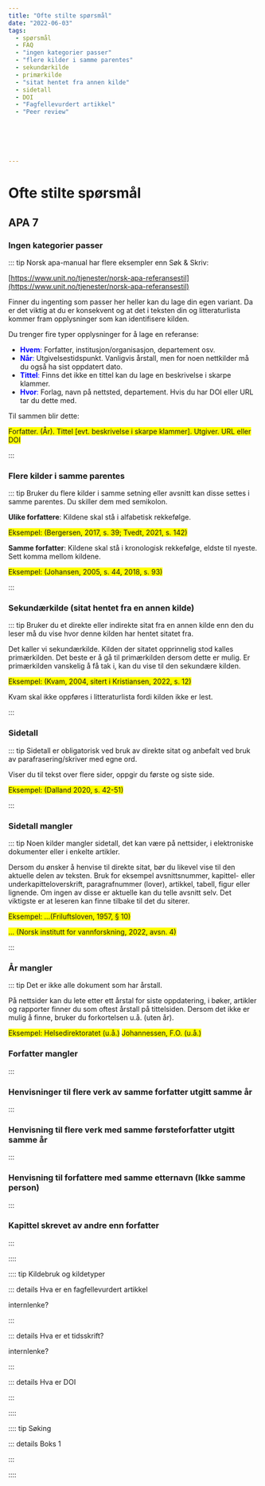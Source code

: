 ```yaml
---
title: "Ofte stilte spørsmål"
date: "2022-06-03"
tags:
  - spørsmål
  - FAQ
  - "ingen kategorier passer"
  - "flere kilder i samme parentes"
  - sekundærkilde
  - primærkilde
  - "sitat hentet fra annen kilde"
  - sidetall
  - DOI
  - "Fagfellevurdert artikkel"
  - "Peer review"






---
```


# Ofte stilte spørsmål 



 ## APA 7

### Ingen kategorier passer

::: tip Norsk apa-manual har flere eksempler enn Søk & Skriv:

 [https://www.unit.no/tjenester/norsk-apa-referansestil](https://www.unit.no/tjenester/norsk-apa-referansestil)



Finner du ingenting som passer her heller kan du lage din egen variant. Da er det viktig at du er konsekvent og at det i teksten din og litteraturlista kommer fram opplysninger som kan identifisere kilden.


Du trenger fire typer opplysninger for å lage en referanse:
+	<span style="color:blue">**Hvem**:</span> Forfatter, institusjon/organisasjon, departement osv. 
+	<span style="color:blue">**Når**:</span> Utgivelsestidspunkt. Vanligvis årstall, men for noen nettkilder må du også ha sist oppdatert dato.
+	<span style="color:blue">**Tittel**:</span> Finns det ikke en tittel kan du lage en beskrivelse i skarpe klammer.
+	<span style="color:blue">**Hvor**:</span> Forlag, navn på nettsted, departement. Hvis du har DOI eller URL tar du dette med.




Til sammen blir dette:

<span style="background-color:yellow">Forfatter. (År). Tittel [evt. beskrivelse i skarpe klammer]. Utgiver. URL eller DOI</span>



:::

### Flere kilder i samme parentes

::: tip Bruker du flere kilder i samme setning eller avsnitt kan disse settes i samme parentes. Du skiller dem med semikolon.

**Ulike forfattere**:
Kildene skal stå i alfabetisk rekkefølge.

<span style="background-color:yellow">Eksempel: (Bergersen, 2017, s. 39; Tvedt, 2021, s. 142)</span>

**Samme forfatter**:
Kildene skal stå i kronologisk rekkefølge, eldste til nyeste. Sett komma mellom kildene.

<span style="background-color:yellow">Eksempel: (Johansen, 2005, s. 44, 2018, s. 93)</span>


:::
 

### Sekundærkilde (sitat hentet fra en annen kilde)

::: tip Bruker du et direkte eller indirekte sitat fra en annen kilde enn den du leser må du vise hvor denne kilden har hentet sitatet fra. 

Det kaller vi sekundærkilde. Kilden der sitatet opprinnelig stod kalles primærkilden. Det beste er å gå til primærkilden dersom dette er mulig. Er primærkilden vanskelig å få tak i, kan du vise til den sekundære kilden.

<span style="background-color:yellow">Eksempel: (Kvam, 2004, sitert i Kristiansen, 2022, s. 12)</span>

Kvam skal ikke oppføres i litteraturlista fordi kilden ikke er lest.
  
:::


### Sidetall

::: tip Sidetall er obligatorisk ved bruk av direkte sitat og anbefalt ved bruk av parafrasering/skriver med egne ord. 

Viser du til tekst over flere sider, oppgir du første og siste side.

<span style="background-color:yellow">Eksempel: (Dalland 2020, s. 42-51)</span>


:::  


### Sidetall mangler

::: tip Noen kilder mangler sidetall, det kan være på nettsider, i elektroniske dokumenter eller i enkelte artikler. 

Dersom du ønsker å henvise til direkte sitat, bør du likevel vise til den aktuelle delen av teksten. 
Bruk for eksempel avsnittsnummer, kapittel- eller underkapitteloverskrift, paragrafnummer (lover), artikkel, tabell, figur eller lignende. Om ingen av disse er aktuelle kan du telle avsnitt selv. Det viktigste er at leseren kan finne tilbake til det du siterer.


<span style="background-color:yellow">Eksempel: 
...(Friluftsloven, 1957, § 10)</span>

<span style="background-color:yellow">... (Norsk institutt for vannforskning, 2022, avsn. 4)</span>


:::

###  År mangler

::: tip Det er ikke alle dokument som har årstall. 

På nettsider kan du lete etter ett årstal for siste oppdatering, i bøker, artikler og rapporter finner du som oftest årstall på tittelsiden. Dersom det ikke er mulig å finne, bruker du forkortelsen u.å. (uten år). 

<span style="background-color:yellow">Eksempel: Helsedirektoratet (u.å.)</span>
<span style="background-color:yellow">Johannessen, F.O. (u.å.)</span> 


###  Forfatter mangler

:::

###  Henvisninger til flere verk av samme forfatter utgitt samme år 

:::

###  Henvisning til flere verk med samme førsteforfatter utgitt samme år 

:::

###  Henvisning til forfattere med samme etternavn (Ikke samme person)

:::

###  Kapittel skrevet av andre enn forfatter 

:::



::::


:::: tip Kildebruk og kildetyper

::: details Hva er en fagfellevurdert artikkel

internlenke?

:::

::: details Hva er et tidsskrift?

internlenke?

:::

::: details Hva er DOI

:::

::::

:::: tip Søking

::: details Boks 1

:::

::::









